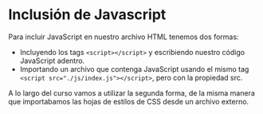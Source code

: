 # Inclusión de Javascript

Para incluir JavaScript en nuestro archivo HTML tenemos dos formas:

- Incluyendo los tags `<script></script>` y escribiendo nuestro código JavaScript adentro.
- Importando un archivo que contenga JavaScript usando el mismo tag `<script src="./js/index.js"></script>`, pero con la propiedad src.

A lo largo del curso vamos a utilizar la segunda forma, de la misma manera que importabamos las hojas de estilos de CSS desde un archivo externo.